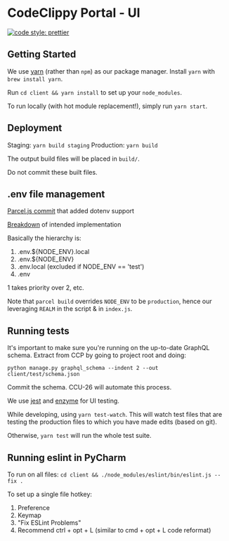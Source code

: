 # CodeClippy Portal - UI

[![code style: prettier](https://img.shields.io/badge/code_style-prettier-ff69b4.svg?style=flat-square)](https://github.com/prettier/prettier)

## Getting Started

We use [yarn](https://yarnpkg.com/en/) (rather than `npm`) as our package manager. Install `yarn` with `brew install yarn`.

Run `cd client && yarn install` to set up your `node_modules`.

To run locally (with hot module replacement!), simply run `yarn start`.

## Deployment

Staging: `yarn build staging`
Production: `yarn build`

The output build files will be placed in `build/`.

Do not commit these built files.

## .env file management

[Parcel.js commit](https://github.com/parcel-bundler/parcel/pull/258/files/bb4f1e62b4948c59983a730262d6938497e4c365) that added dotenv support

[Breakdown](https://github.com/bkeepers/dotenv#what-other-env-files-can-i-use) of intended implementation 

Basically the hierarchy is:
1) .env.${NODE_ENV}.local
2) .env.${NODE_ENV}
3) .env.local (excluded if NODE_ENV == 'test')
4) .env

1 takes priority over 2, etc.

Note that `parcel build` overrides `NODE_ENV` to be `production`, hence our leveraging `REALM` in the script & in `index.js`.

## Running tests

It's important to make sure you're running on the up-to-date GraphQL schema. Extract from CCP by going to project root and doing:

`python manage.py graphql_schema --indent 2 --out client/test/schema.json`

Commit the schema. CCU-26 will automate this process.

We use [jest](https://github.com/facebook/jest) and [enzyme](https://github.com/airbnb/enzyme) for UI testing. 

While developing, using `yarn test-watch`. This will watch test files that are testing the production files to which you have made edits (based on git).

Otherwise, `yarn test` will run the whole test suite.

## Running eslint in PyCharm

To run on all files: `cd client && ./node_modules/eslint/bin/eslint.js --fix .`

To set up a single file hotkey:
1) Preference
2) Keymap
3) "Fix ESLint Problems"
4) Recommend ctrl + opt + L (similar to cmd + opt + L code reformat) 
